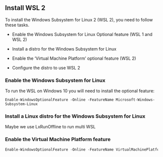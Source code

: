 ## Install WSL 2        

To install the Windows Subsystem for Linux 2 (WSL 2), you need to follow these tasks.       

* Enable the Windows Subsystem for Linux Optional feature (WSL 1 and WSL 2)     

* Install a distro for the Windows Subsystem for Linux      

* Enable the ‘Virtual Machine Platform’ optional feature (WSL 2)        

* Configure the distro to use WSL 2     

### Enable the Windows Subsystem for Linux      
To run the WSL on Windows 10 you will need to install the optional feature:     

```
Enable-WindowsOptionalFeature -Online -FeatureName Microsoft-Windows-Subsystem-Linux        
```

### Install a Linux distro for the Windows Subsystem for Linux      
Maybe we use LxRunOffline to run multi WSL      
### Enable the Virtual Machine Platform feature     
```PowerShell
Enable-WindowsOptionalFeature -Online -FeatureName VirtualMachinePlatform
```
